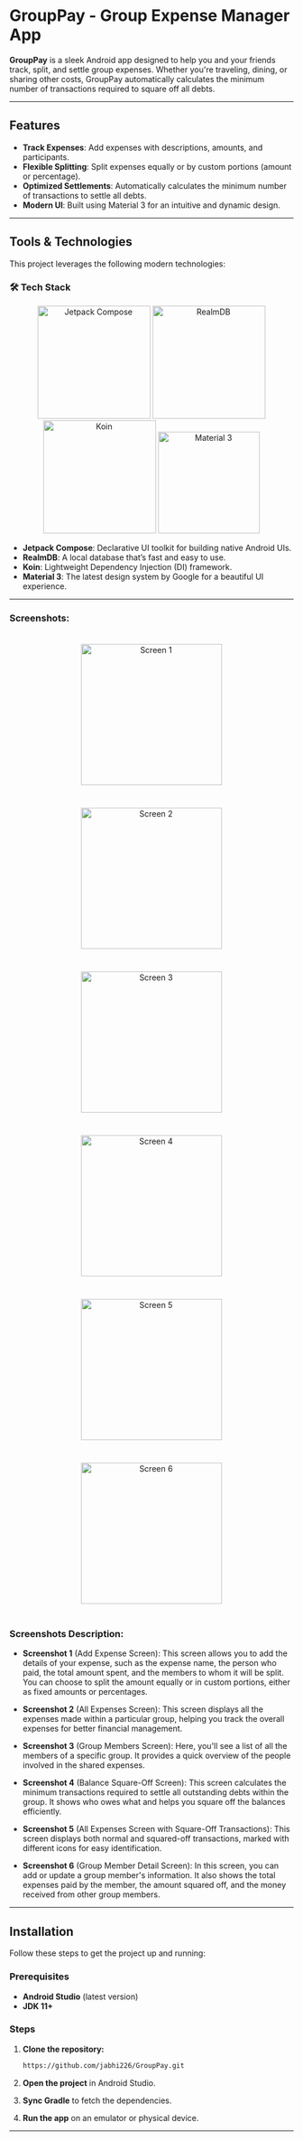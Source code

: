 # GroupPay - Group Expense Manager App

**GroupPay** is a sleek Android app designed to help you and your friends track, split, and settle group expenses. Whether you're traveling, dining, or sharing other costs, GroupPay automatically calculates the minimum number of transactions required to square off all debts.

---

## Features

- **Track Expenses**: Add expenses with descriptions, amounts, and participants.
- **Flexible Splitting**: Split expenses equally or by custom portions (amount or percentage).
- **Optimized Settlements**: Automatically calculates the minimum number of transactions to settle all debts.
- **Modern UI**: Built using Material 3 for an intuitive and dynamic design.

---

## Tools & Technologies

This project leverages the following modern technologies:

### 🛠️ **Tech Stack**
<div align="center">
  <img src="https://blogger.googleusercontent.com/img/b/R29vZ2xl/AVvXsEjC97Z8BResg5dlPqczsRCFhP6zewWX0X0e7fVPG-G7PuUZwwZVsi9OPoqJYkgqT2h0FI95SsmWzVEgpt8b8HAqFiIxZ98TFtY4lE0b8UrtVJ2HrJebRwl6C9DslsQDl9KnBIrdHS6LtkY/s1600/jetpack+compose+icon_RGB.png" alt="Jetpack Compose" height="200" width="auto" />
  <img src="https://symbols.getvecta.com/stencil_261/26_mongodb-realm.d203692b4c.svg" alt="RealmDB" height="200" width="auto" />
  <img src="https://insert-koin.io/img/koin_new_logo.png" alt="Koin" height="200" width="auto" />
  <img src="https://svgmix.com/uploads/5b99f5-material-ui.svg" alt="Material 3" height="180" width="auto" />
</div>



- **Jetpack Compose**: Declarative UI toolkit for building native Android UIs.
- **RealmDB**: A local database that’s fast and easy to use.
- **Koin**: Lightweight Dependency Injection (DI) framework.
- **Material 3**: The latest design system by Google for a beautiful UI experience.

---

### Screenshots:

<div align="center">
  <img src="screenshots/screenshot_1.png" alt="Screen 1" width="250" style="margin: 20px;" />
  <img src="screenshots/screenshot_2.png" alt="Screen 2" width="250" style="margin: 20px;" />
  <img src="screenshots/screenshot_3.png" alt="Screen 3" width="250" style="margin: 20px;" />
</div>
<div align="center">
  <img src="screenshots/screenshot_4.png" alt="Screen 4" width="250" style="margin: 20px;" />
  <img src="screenshots/screenshot_5.png" alt="Screen 5" width="250" style="margin: 20px;" />
  <img src="screenshots/screenshot_6.png" alt="Screen 6" width="250" style="margin: 20px;" />
</div>

### Screenshots Description:

- **Screenshot 1** (Add Expense Screen): This screen allows you to add the details of your expense, such as the expense name, the person who paid, the total amount spent, and the members to whom it will be split. You can choose to split the amount equally or in custom portions, either as fixed amounts or percentages.

- **Screenshot 2** (All Expenses Screen): This screen displays all the expenses made within a particular group, helping you track the overall expenses for better financial management.

- **Screenshot 3** (Group Members Screen): Here, you'll see a list of all the members of a specific group. It provides a quick overview of the people involved in the shared expenses.

- **Screenshot 4** (Balance Square-Off Screen): This screen calculates the minimum transactions required to settle all outstanding debts within the group. It shows who owes what and helps you square off the balances efficiently.

- **Screenshot 5** (All Expenses Screen with Square-Off Transactions): This screen displays both normal and squared-off transactions, marked with different icons for easy identification.

- **Screenshot 6** (Group Member Detail Screen): In this screen, you can add or update a group member's information. It also shows the total expenses paid by the member, the amount squared off, and the money received from other group members.

---

## Installation

Follow these steps to get the project up and running:

### Prerequisites
- **Android Studio** (latest version)
- **JDK 11+**

### Steps

1. **Clone the repository:**

    ```bash
    https://github.com/jabhi226/GroupPay.git
    ```

2. **Open the project** in Android Studio.

3. **Sync Gradle** to fetch the dependencies.

4. **Run the app** on an emulator or physical device.

---
